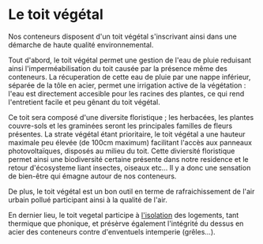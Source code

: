 # Le toit végétal

Nos conteneurs disposent d'un toit végétal s'inscrivant ainsi dans une démarche de haute qualité environnemental. 

Tout d'abord, le toit végétal permet une gestion de l'eau de pluie reduisant ainsi l'imperméabilisation du toit causée par la présence même des conteneurs. La récuperation de cette eau de pluie par une nappe inférieur, séparée de la tôle en acier, permet une irrigation active de la végétation : l'eau est directement accesible pour les racines des plantes, ce qui rend l'entretient facile et peu gênant du toit végétal. 

Ce toit sera composé d'une diversite floristique ; les herbacées, les plantes couvre-sols et les graminées seront les principales familles de fleurs présentes. La strate végétal étant prioritaire, le toit végétal a une hauteur maximale peu élevée (de 100cm maximum) facilitant l'accès aux panneaux photovoltaïques, disposés au milieu du toit. Cette diviersité floristique permet ainsi une biodiversité certaine présente dans notre residence et le retour d'écosysteme liant insectes, oiseaux etc... Il y a donc une sensation de bien-être qui émagne autour de nos conteneurs. 

De plus, le toit végétal est un bon outil en terme de rafraichissement de l'air urbain pollué participant ainsi à la qualité de l'air. 

En dernier lieu, le toit vegetal participe à [l'isolation](/docs/info/conteneurs/isolation) des logements, tant thermique que phonique, et présèrve également l'intégrité du dessus en acier des conteneurs contre d'enventuels intemperie (grêles...). 
